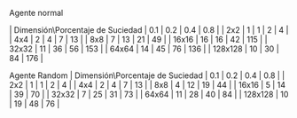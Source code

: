 
Agente normal


| Dimensión\Porcentaje de Suciedad | 0.1 | 0.2 | 0.4 | 0.8 |
| 2x2 | 1 | 1 | 2 | 4 |
| 4x4 | 2 | 4 | 7 | 13 |
| 8x8 | 7 | 13 | 21 | 49 |
| 16x16 | 16 | 16 | 42 | 115 |
| 32x32 | 11 | 36 | 56 | 153 |
| 64x64 | 14 | 45 | 76 | 136 |
| 128x128 | 10 | 30 | 84 | 176 |

Agente Random
| Dimensión\Porcentaje de Suciedad | 0.1 | 0.2 | 0.4 | 0.8 |
| 2x2 | 1 | 1 | 2 | 4 |
| 4x4 | 2 | 4 | 7 | 13 |
| 8x8 | 4 | 12 | 19 | 44 |
| 16x16 | 5 | 14 | 39 | 70 |
| 32x32 | 7 | 25 | 31 | 73 |
| 64x64 | 11 | 28 | 40 | 84 |
| 128x128 | 10 | 19 | 48 | 76 |
